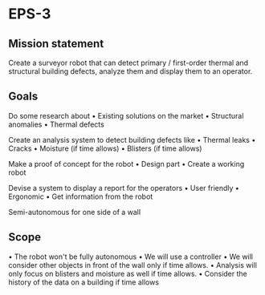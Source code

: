 # EPS-3

## Mission statement 

Create a surveyor robot that can detect primary / first-order thermal and structural building defects, analyze them and display them to an operator.

## Goals
 
Do some research about 
•	Existing solutions on the market
•	Structural anomalies
•	Thermal defects 

Create an analysis system to detect building defects like
•	Thermal leaks
•	Cracks
•	Moisture (if time allows)
•	Blisters (if time allows)

Make a proof of concept for the robot
•	Design part
•	Create a working robot 

Devise a system to display a report for the operators
•	User friendly
•	Ergonomic 
•	Get information from the robot

Semi-autonomous for one side of a wall
 
## Scope

•	The robot won't be fully autonomous 
•	We will use a controller
•	We will consider other objects in front of the wall only if time allows.
•	Analysis will only focus on blisters and moisture as well if time allows.
•	Consider the history of the data on a building if time allows
